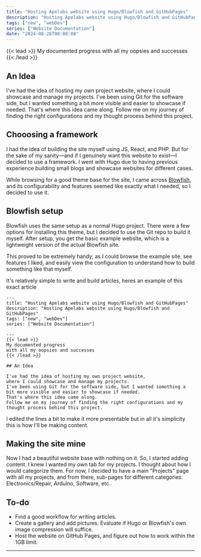 ```yaml
---
title: "Hosting Apelabs website using Hugo/Blowfish and GitHubPages"
description: "Hosting Apelabs website using Hugo/Blowfish and GitHubPages"
tags: ["new", "webDev"]
series: ["Website Documentation"]
date: "2024-08-26T00:00:00"
---
```

{{< lead >}}
My documented progress with all my oopsies and successes
{{< /lead >}}

## An Idea

I've had the idea of hosting my own project website, where I could showcase and manage my projects. I've been using Git for the software side, but I wanted something a bit more visible and easier to showcase if needed.
That's where this idea came along. Follow me on my journey of finding the right configurations and my thought process behind this project.

## Chooosing a framework

I had the idea of building the site myself using JS, React, and PHP. But for the sake of my sanity—and if I genuinely want this website to exist—I decided to use a framework. I went with Hugo due to having previous experience building small blogs and showcase websites for different cases.

While browsing for a good theme base for the site, I came across [Blowfish](https://blowfish.page/), and its configurability and features seemed like exactly what I needed, so I decided to use it.

## Blowfish setup

Blowfish uses the same setup as a normal Hugo project. There were a few options for installing this theme, but I decided to use the Git repo to build it myself. After setup, you get the basic example website, which is a lightweight version of the actual Blowfish site.

This proved to be extremely handy, as I could browse the example site, see features I liked, and easily view the configuration to understand how to build something like that myself.

It's relatively simple to write and build articles, heres an example of this exact article
```shell
---
title: "Hosting Apelabs website using Hugo/Blowfish and GitHubPages"
description: "Hosting Apelabs website using Hugo/Blowfish and GitHubPages"
tags: ["new", "webDev"]
series: ["Website Documentation"]

---
{{< lead >}}
My documented progress
with all my oopsies and successes
{{< /lead >}}

## An Idea

I've had the idea of hosting my own project website, 
where I could showcase and manage my projects. 
I've been using Git for the software side, but I wanted something a bit more visible and easier to showcase if needed.
That's where this idea came along. 
Follow me on my journey of finding the right configurations and my thought process behind this project. 
```
I edited the lines a bit to make it more presentable but in all it's simplicity this is how I'll be making content.

## Making the site mine

Now I had a beautiful website base with nothing on it. So, I started adding content. I knew I wanted my own tab for my projects. I thought about how I would categorize them. For now, I decided to have a main "Projects" page with all my projects, and from there, sub-pages for different categories: Electronics/Repair, Arduino, Software, etc.

## To-do

- Find a good workflow for writing articles.
- Create a gallery and add pictures. Evaluate if Hugo or Blowfish's own image compression will suffice.
- Host the website on GitHub Pages, and figure out how to work within the 1GB limit.


---
